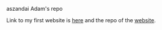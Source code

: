 aszandai
Adam's repo

Link to my first website is [here](https://aszandai.github.io) and the repo of the [website](https://github.com/aszandai/aszandai.github.io).
